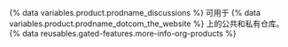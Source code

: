 {% data variables.product.prodname_discussions %} 可用于 {% data variables.product.prodname_dotcom_the_website %} 上的公共和私有仓库。 {% data reusables.gated-features.more-info-org-products %}
